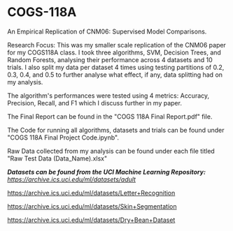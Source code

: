 # COGS-118A
An Empirical Replication of CNM06: Supervised Model Comparisons. 

Research Focus:
This was my smaller scale replication of the CNM06 paper for my COGS118A class. I took three algorithms, SVM, Decision Trees, and Random Forests, analysing their performance across 4 datasets and 10 trials. I also split my data per dataset 4 times using testing partitions of 0.2, 0.3, 0.4, and 0.5 to further analyse what effect, if any, data splitting had on my analysis. 

The algorithm's performances were tested using 4 metrics: Accuracy, Precision, Recall, and F1 which I discuss further in my paper. 

The Final Report can be found in the "COGS 118A Final Report.pdf" file.

The Code for running all algorithms, datasets and trials can be found under "COGS 118A Final Project Code.ipynb".

Raw Data collected from my analysis can be found under each file titled "Raw Test Data (Data_Name).xlsx"

***Datasets can be found from the UCI Machine Learning Repository:*** 
*https://archive.ics.uci.edu/ml/datasets/adult*

https://archive.ics.uci.edu/ml/datasets/Letter+Recognition

https://archive.ics.uci.edu/ml/datasets/Skin+Segmentation

https://archive.ics.uci.edu/ml/datasets/Dry+Bean+Dataset






